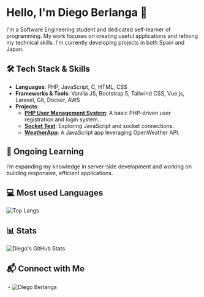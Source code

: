 # Hello, I'm Diego Berlanga 👋

I'm a Software Engineering student and dedicated self-learner of programming. My work focuses on creating useful applications and refining my technical skills. I'm currently developing projects in both Spain and Japan.

## 🛠 Tech Stack & Skills

- **Languages**: PHP, JavaScript, C, HTML, CSS
- **Frameworks & Tools**: Vanilla JS, Bootstrap 5, Tailwind CSS, Vue.js, Laravel, Git, Docker, AWS
- **Projects**:
  - **[PHP User Management System](https://github.com/dirb997/php_users_form)**: A basic PHP-driven user registration and login system.
  - **[Socket Test](https://github.com/dirb997/socket-test)**: Exploring JavaScript and socket connections.
  - **[WeatherApp](https://github.com/dirb997/weatherApp)**: A JavaScript app leveraging OpenWeather API.

## 🌱 Ongoing Learning

I’m expanding my knowledge in server-side development and working on building responsive, efficient applications.

## 💻 Most used Languages

![Top Langs](https://github-readme-stats.vercel.app/api/top-langs/?username=dirb997&layout=compact&theme=radical)

## 📊 Stats

![Diego's GitHub Stats](https://github-readme-stats.vercel.app/api?username=dirb997&show_icons=true&theme=radical)


## 📬 Connect with Me

・![Diego Berlanga](https://linkedin.com/in/juan-diego-ruiz-berlanga)
